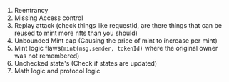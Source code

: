 1. Reentrancy
2. Missing Access control
3. Replay attack (check things like requestId, are there things that can be reused to mint more nfts than you should)
4. Unbounded Mint cap (Causing the price of mint to increase per mint)
5. Mint logic flaws(`mint(msg.sender, tokenId)` where the original owner was not remembered)
6. Unchecked state's  (Check if states are updated)
7. Math logic and protocol logic